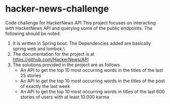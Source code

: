 # hacker-news-challenge
Code challenge for HackerNews API
This project focuses on interacting with HackerNews API and querying some of the public endpoints.
The following should be noted:
1. It is written in Spring boot. The Dependencies added are basically spring web and lombok.\
2. The documentation for the project is at https://github.com/HackerNews/API
3. The solutions provided in the project are as follows
   - An API to get the top 10 most occurring words in the titles of the last 25 stories
   - An API to get the top 10 most occurring words in the titles of the post of exactly the last week
   - An API to get the top 10 most occurring words in titles of the last 600 stories of users with at least 10.000 karma
